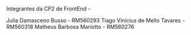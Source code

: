 Integrantes da CP2 de FrontEnd -

Julia Damasceno Busso - RM560293
Tiago Vinicius de Mello Tavares - RM560318
Matheus Barbosa Mariotto - RM560276
